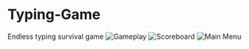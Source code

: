 # Typing-Game
Endless typing survival game
![Gameplay](https://imgur.com/rMCwrfB.gif)
![Scoreboard](https://imgur.com/TVTFRGW.gif)
![Main Menu](https://imgur.com/BuAVxxs.gif)
